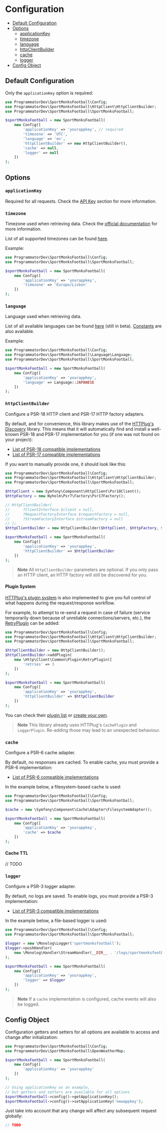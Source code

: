 # Configuration

- [Default Configuration](#default-configuration)
- [Options](#options)
  - [applicationKey](#applicationkey)
  - [timezone](#timezone)
  - [language](#language)
  - [httpClientBuilder](#httpclientbuilder)
  - [cache](#cache)
  - [logger](#logger)
- [Config Object](#config-object)

## Default Configuration

Only the `applicationKey` option is required:

```php
use ProgrammatorDev\SportMonksFootball\Config;
use ProgrammatorDev\SportMonksFootball\HttpClient\HttpClientBuilder;
use ProgrammatorDev\SportMonksFootball\SportMonksFootball;

$sportMonksFootball = new SportMonksFootball(
    new Config([
        'applicationKey' => 'yourappkey', // required
        'timezone' => 'UTC',
        'language' => 'en',
        'httpClientBuilder' => new HttpClientBuilder(),
        'cache' => null,
        'logger' => null
    ])
);
```

## Options

### `applicationKey`

Required for all requests. Check the [API Key](01-usage.md#api-key) section for more information.

### `timezone`

Timezone used when retrieving data. 
Check the [official documentation](https://docs.sportmonks.com/football/tutorials-and-guides/tutorials/timezone-parameters-on-different-endpoints) for more information.

List of all supported timezones can be found [here](https://www.php.net/manual/en/timezones.php).

Example:

```php
use ProgrammatorDev\SportMonksFootball\Config;
use ProgrammatorDev\SportMonksFootball\SportMonksFootball;

$sportMonksFootball = new SportMonksFootball(
    new Config([
        'applicationKey' => 'yourappkey',
        'timezone' => 'Europe/Lisbon'
    ])
);
```

### `language`

Language used when retrieving data.

List of all available languages can be found [here](https://docs.sportmonks.com/football/api/translations-beta) (still in beta).
[Constants](../src/Language/Language.php) are also available.

Example:

```php
use ProgrammatorDev\SportMonksFootball\Config;
use ProgrammatorDev\SportMonksFootball\Language\Language;
use ProgrammatorDev\SportMonksFootball\SportMonksFootball;

$sportMonksFootball = new SportMonksFootball(
    new Config([
        'applicationKey' => 'yourappkey',
        'language' => Language::JAPANESE
    ])
);
```

### `httpClientBuilder`

Configure a PSR-18 HTTP client and PSR-17 HTTP factory adapters.

By default, and for convenience, this library makes use of the [HTTPlug's Discovery](https://github.com/php-http/discovery) library.
This means that it will automatically find and install a well-known PSR-18 and PSR-17 implementation for you (if one was not found on your project):
- [List of PSR-18 compatible implementations](https://packagist.org/providers/psr/http-client-implementation)
- [List of PSR-17 compatible implementations](https://packagist.org/providers/psr/http-factory-implementation)

If you want to manually provide one, it should look like this:

```php
use ProgrammatorDev\SportMonksFootball\Config;
use ProgrammatorDev\SportMonksFootball\HttpClient\HttpClientBuilder;
use ProgrammatorDev\SportMonksFootball\SportMonksFootball;

$httpClient = new Symfony\Component\HttpClient\Psr18Client();
$httpFactory = new Nyholm\Psr7\Factory\Psr17Factory();

// HttpClientBuilder(
//      ?ClientInterface $client = null,
//      ?RequestFactoryInterface $requestFactory = null,
//      ?StreamFactoryInterface $streamFactory = null
// );
$httpClientBuilder = new HttpClientBuilder($httpClient, $httpFactory, $httpFactory);

$sportMonksFootball = new SportMonksFootball(
    new Config([
        'applicationKey' => 'yourappkey',
        'httpClientBuilder' => $httpClientBuilder
    ])
);
```

> **Note**
> All `HttpClientBuilder` parameters are optional.
> If you only pass an HTTP client, an HTTP factory will still be discovered for you.

#### Plugin System

[HTTPlug's plugin system](https://docs.php-http.org/en/latest/plugins/index.html) is also implemented to give you full control of what happens during the request/response workflow.

For example, to attempt to re-send a request in case of failure (service temporarily down because of unreliable connections/servers, etc.), 
the [RetryPlugin](https://docs.php-http.org/en/latest/plugins/retry.html) can be added:

```php
use ProgrammatorDev\SportMonksFootball\Config;
use ProgrammatorDev\SportMonksFootball\HttpClient\HttpClientBuilder;
use ProgrammatorDev\SportMonksFootball\SportMonksFootball;

$httpClientBuilder = new HttpClientBuilder();
$httpClientBuilder->addPlugin(
    new \Http\Client\Common\Plugin\RetryPlugin([
        'retries' => 3
    ])
);

$sportMonksFootball = new SportMonksFootball(
    new Config([
        'applicationKey' => 'yourappkey',
        'httpClientBuilder' => $httpClientBuilder
    ])
);
```

You can check their [plugin list](https://docs.php-http.org/en/latest/plugins/index.html) or [create your own](https://docs.php-http.org/en/latest/plugins/build-your-own.html).

> **Note**
> This library already uses HTTPlug's `CachePlugin` and `LoggerPlugin`.
> Re-adding those may lead to an unexpected behaviour.

### `cache`

Configure a PSR-6 cache adapter.

By default, no responses are cached.
To enable cache, you must provide a PSR-6 implementation:
- [List of PSR-6 compatible implementations](https://packagist.org/providers/psr/cache-implementation)

In the example below, a filesystem-based cache is used:

```php
use ProgrammatorDev\SportMonksFootball\Config;
use ProgrammatorDev\SportMonksFootball\SportMonksFootball;

$cache = new \Symfony\Component\Cache\Adapter\FilesystemAdapter();

$sportMonksFootball = new SportMonksFootball(
    new Config([
        'applicationKey' => 'yourappkey',
        'cache' => $cache
    ])
);
```

#### Cache TTL

// TODO

### `logger`

Configure a PSR-3 logger adapter.

By default, no logs are saved. To enable logs, you must provide a PSR-3 implementation:
- [List of PSR-3 compatible implementations](https://packagist.org/providers/psr/log-implementation)

In the example below, a file-based logger is used:

```php
use ProgrammatorDev\SportMonksFootball\Config;
use ProgrammatorDev\SportMonksFootball\SportMonksFootball;

$logger = new \Monolog\Logger('sportmonksfootball');
$logger->pushHandler(
    new \Monolog\Handler\StreamHandler(__DIR__ . '/logs/sportmonksfootball.log')
);

$sportMonksFootball = new SportMonksFootball(
    new Config([
        'applicationKey' => 'yourappkey',
        'logger' => $logger
    ])
);
```

> **Note**
> If a `cache` implementation is configured, cache events will also be logged.

## Config Object

Configuration getters and setters for all options are available to access and change after initialization:

```php
use ProgrammatorDev\SportMonksFootball\Config;
use ProgrammatorDev\SportMonksFootball\OpenWeatherMap;

$sportMonksFootball = new SportMonksFootball(
    new Config([
        'applicationKey' => 'yourappkey'
    ])
);

// Using applicationKey as an example,
// but getters and setters are available for all options
$sportMonksFootball->config()->getApplicationKey();
$sportMonksFootball->config()->setApplicationKey('newappkey');
```

Just take into account that any change will affect any subsequent request globally:

```php
// TODO
```